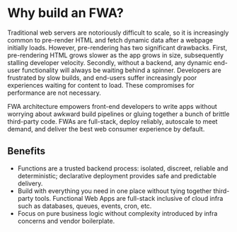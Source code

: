 # Why build an FWA?

Traditional web servers are notoriously difficult to scale, so it is increasingly common to pre-render HTML and fetch dynamic data after a webpage initially loads. However, pre-rendering has two significant drawbacks. First, pre-rendering HTML grows slower as the app grows in size, subsequently stalling developer velocity. Secondly, without a backend, any dynamic end-user functionality will always be waiting behind a spinner. Developers are frustrated by slow builds, and end-users suffer increasingly poor experiences waiting for content to load. These compromises for performance are not necessary.

FWA architecture empowers front-end developers to write apps without worrying about awkward build pipelines or gluing together a bunch of brittle third-party code. FWAs are full-stack, deploy reliably, autoscale to meet demand, and deliver the best web consumer experience by default.

## Benefits

- Functions are a trusted backend process: isolated, discreet, reliable and deterministic; declarative deployment provides safe and predictable delivery.
- Build with everything you need in one place without tying together third-party tools. Functional Web Apps are full-stack inclusive of cloud infra such as databases, queues, events, cron, etc.
- Focus on pure business logic without complexity introduced by infra concerns and vendor boilerplate.
